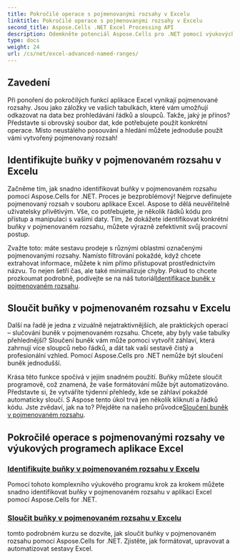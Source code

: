 ```yaml
---
title: Pokročilé operace s pojmenovanými rozsahy v Excelu
linktitle: Pokročilé operace s pojmenovanými rozsahy v Excelu
second_title: Aspose.Cells .NET Excel Processing API
description: Odemkněte potenciál Aspose.Cells pro .NET pomocí výukových programů pro pokročilé operace, jako jsou pojmenované rozsahy, identifikace buněk a slučování buněk pro dynamické sestavy.
type: docs
weight: 24
url: /cs/net/excel-advanced-named-ranges/
---
```

## Zavedení

Při ponoření do pokročilých funkcí aplikace Excel vynikají pojmenované rozsahy. Jsou jako záložky ve vašich tabulkách, které vám umožňují odkazovat na data bez prohledávání řádků a sloupců. Takže, jaký je přínos? Představte si obrovský soubor dat, kde potřebujete použít konkrétní operace. Místo neustálého posouvání a hledání můžete jednoduše použít vámi vytvořený pojmenovaný rozsah! 

## Identifikujte buňky v pojmenovaném rozsahu v Excelu

Začněme tím, jak snadno identifikovat buňky v pojmenovaném rozsahu pomocí Aspose.Cells for .NET. Proces je bezproblémový! Nejprve definujete pojmenovaný rozsah v souboru aplikace Excel. Aspose to dělá neuvěřitelně uživatelsky přívětivým. Vše, co potřebujete, je několik řádků kódu pro přístup a manipulaci s vašimi daty. Tím, že dokážete identifikovat konkrétní buňky v pojmenovaném rozsahu, můžete výrazně zefektivnit svůj pracovní postup. 

 Zvažte toto: máte sestavu prodeje s různými oblastmi označenými pojmenovanými rozsahy. Namísto filtrování pokaždé, když chcete extrahovat informace, můžete k nim přímo přistupovat prostřednictvím názvu. To nejen šetří čas, ale také minimalizuje chyby. Pokud to chcete prozkoumat podrobně, podívejte se na náš tutoriál[Identifikace buněk v pojmenovaném rozsahu](./identify-cells-in-named-range/). 

## Sloučit buňky v pojmenovaném rozsahu v Excelu

Další na řadě je jedna z vizuálně nejatraktivnějších, ale praktických operací – slučování buněk v pojmenovaném rozsahu. Chcete, aby byly vaše tabulky přehlednější? Sloučení buněk vám může pomoci vytvořit záhlaví, která zahrnují více sloupců nebo řádků, a dát tak vaší sestavě čistý a profesionální vzhled. Pomocí Aspose.Cells pro .NET nemůže být sloučení buněk jednodušší. 

 Krása této funkce spočívá v jejím snadném použití. Buňky můžete sloučit programově, což znamená, že vaše formátování může být automatizováno. Představte si, že vytváříte týdenní přehledy, kde se záhlaví pokaždé automaticky sloučí. S Aspose tento úkol trvá jen několik kliknutí a řádků kódu. Jste zvědaví, jak na to? Přejděte na našeho průvodce[Sloučení buněk v pojmenovaném rozsahu](./merge-cells-in-named-range/).

## Pokročilé operace s pojmenovanými rozsahy ve výukových programech aplikace Excel
### [Identifikujte buňky v pojmenovaném rozsahu v Excelu](./identify-cells-in-named-range/)
Pomocí tohoto komplexního výukového programu krok za krokem můžete snadno identifikovat buňky v pojmenovaném rozsahu v aplikaci Excel pomocí Aspose.Cells for .NET.
### [Sloučit buňky v pojmenovaném rozsahu v Excelu](./merge-cells-in-named-range/)
tomto podrobném kurzu se dozvíte, jak sloučit buňky v pojmenovaném rozsahu pomocí Aspose.Cells for .NET. Zjistěte, jak formátovat, upravovat a automatizovat sestavy Excel.